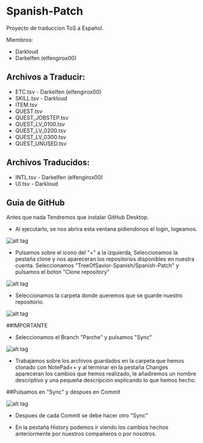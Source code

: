 # Spanish-Patch
Proyecto de traduccion ToS a Español.

Miembros:
- Darkloud
- Darkelfen (elfengirox00)

## Archivos a Traducir:
- ETC.tsv - Darkelfen (elfengirox00)
- SKILL.tsv - Darkloud
- ITEM.tsv
- QUEST.tsv
- QUEST_JOBSTEP.tsv
- QUEST_LV_0100.tsv
- QUEST_LV_0200.tsv
- QUEST_LV_0300.tsv
- QUEST_UNUSED.tsv

## Archivos Traducidos:

- INTL.tsv - Darkelfen (elfengirox00)
- UI.tsv - Darkloud

## Guia de GitHub

Antes que nada Tendremos que instalar GitHub Desktop.
- Al ejecutarlo, se nos abrira esta ventana pidiendonos el login, logeamos.

![alt tag](https://raw.githubusercontent.com/TreeOfSavior-Spanish/Spanish-Patch/master/Spanish/Guia%20GitHub/PantallaPrincipal.PNG)

- Pulsamos sobre el icono del "+" a la izquierda, Seleccionamos la pestaña clone y nos apareceran los repositorios disponibles
en nuestra cuenta. Seleccionamos "TreeOfSavior-Spanish/Spanish-Patch" y pulsamos el boton "Clone repository"

![alt tag](https://raw.githubusercontent.com/TreeOfSavior-Spanish/Spanish-Patch/master/Spanish/Guia%20GitHub/Clone-1.PNG)

- Seleccionamos la carpeta donde queremos que se guarde nuestro repositorio.

![alt tag](https://raw.githubusercontent.com/TreeOfSavior-Spanish/Spanish-Patch/master/Spanish/Guia%20GitHub/SeleccionCarpeta.PNG)

##IMPORTANTE
- Seleccionamos el Branch "Parche" y pulsamos "Sync"

![alt tag](https://raw.githubusercontent.com/TreeOfSavior-Spanish/Spanish-Patch/master/Spanish/Guia%20GitHub/Branch.PNG)

- Trabajamos sobre los archivos guardados en la carpeta que hemos clonado con NotePad++ y al terminar en la pestaña Changes apareceran
los cambios que hemos realizado, le añadiremos un nombre descriptivo y una pequeña descripción explicando lo que hemos hecho.

##Pulsamos en "Sync" y despues en Commit

![alt tag](https://raw.githubusercontent.com/TreeOfSavior-Spanish/Spanish-Patch/master/Spanish/Guia%20GitHub/Commit.PNG)

- Despues de cada Commit se debe hacer otro "Sync"

- En la pestaña History podemos ir viendo los cambios hechos anteriormente por nuestros compañeros o por nosotros.


